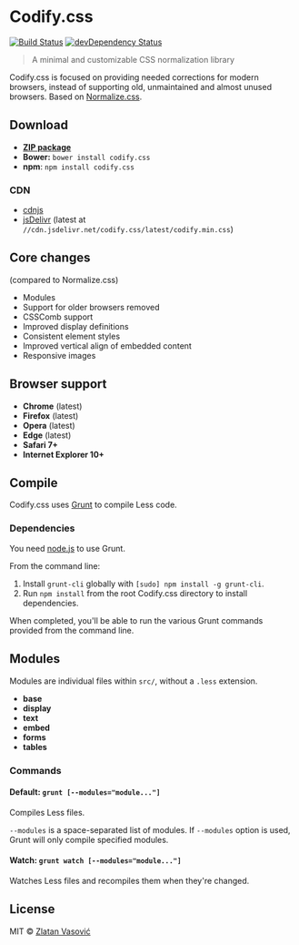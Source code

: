 # Codify.css

[![Build Status](https://travis-ci.org/zdroid/codify.css.svg?branch=master)](https://travis-ci.org/zdroid/codify.css)
[![devDependency Status](https://david-dm.org/zdroid/codify.css/dev-status.svg)](https://david-dm.org/zdroid/codify.css#info=devDependencies)

> A minimal and customizable CSS normalization library

Codify.css is focused on providing needed corrections for modern browsers,
instead of supporting old, unmaintained and almost unused browsers.
Based on [Normalize.css](https://github.com/necolas/normalize.css).

## Download

- [**ZIP package**](https://github.com/zdroid/codify.css/archive/master.zip)
- **Bower:** `bower install codify.css`
- **npm**: `npm install codify.css`

### CDN

- [cdnjs](http://cdnjs.com/libraries/codify.css/)
- [jsDelivr](http://www.jsdelivr.com/#!codify.css) (latest at
`//cdn.jsdelivr.net/codify.css/latest/codify.min.css`)

## Core changes

(compared to Normalize.css)

- Modules
- Support for older browsers removed
- CSSComb support
- Improved display definitions
- Consistent element styles
- Improved vertical align of embedded content
- Responsive images

## Browser support

- **Chrome** (latest)
- **Firefox** (latest)
- **Opera** (latest)
- **Edge** (latest)
- **Safari 7+**
- **Internet Explorer 10+**

## Compile

Codify.css uses [Grunt](http://gruntjs.com) to compile Less code.

### Dependencies

You need [node.js](http://nodejs.org/download/) to use Grunt.

From the command line:

1. Install `grunt-cli` globally with `[sudo] npm install -g grunt-cli`.
2. Run `npm install` from the root Codify.css directory to install
   dependencies.

When completed, you'll be able to run the various Grunt commands provided from
the command line.

## Modules

Modules are individual files within `src/`, without a `.less` extension.

- **base**
- **display**
- **text**
- **embed**
- **forms**
- **tables**

### Commands

#### Default: `grunt [--modules="module..."]`

Compiles Less files.

`--modules` is a space-separated list of modules. If `--modules` option is
used, Grunt will only compile specified modules.

#### Watch: `grunt watch [--modules="module..."]`

Watches Less files and recompiles them when they're changed.

## License

MIT &copy; [Zlatan Vasović](https://github.com/zdroid)

